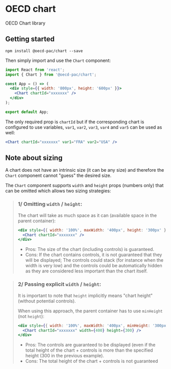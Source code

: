 # OECD chart

OECD Chart library

## Getting started

```shell
npm install @oecd-pac/chart --save
```

Then simply import and use the `Chart` component:

```jsx
import React from 'react';
import { Chart } from '@oecd-pac/chart';

const App = () => (
  <div style={{ width: '800px', height: '600px' }}>
    <Chart chartId="xxxxxxx" />
  </div>
);

export default App;
```

The only required prop is `chartId` but if the corresponding chart is configured to use variables, `var1`, `var2`, `var3`, `var4` and `var5` can be used as well:

```jsx
<Chart chartId="xxxxxxx" var1="FRA" var2="USA" />
```

## Note about sizing

A chart does not have an intrinsic size (it can be any size) and therefore the `Chart` component cannot "guess" the desired size.

The `Chart` component supports `width` and `height` props (numbers only) that can be omitted which allows two sizing strategies:

> ### 1/ Omitting `width` / `height`:
>
> The chart will take as much space as it can (available space in the parent container):
>
> ```jsx
> <div style={{ width: '100%', maxWidth: '400px', height: '300px' }}>
>   <Chart chartId="xxxxxxx" />
> </div>
> ```
>
> - Pros: The size of the chart (including controls) is guaranteed.
> - Cons: If the chart contains controls, it is not guaranteed that they will be displayed; The controls could stack (for instance when the width is very low) and the controls could be automatically hidden as they are considered less important than the chart itself.

> ### 2/ Passing explicit `width` / `height`:
>
> It is important to note that `height` implicitly means "chart height" (without potential controls).
>
> When using this approach, the parent container has to use `minHeight` (not `height`):
>
> ```jsx
> <div style={{ width: '100%', maxWidth: '400px', minHeight: '300px' }}>
>   <Chart chartId="xxxxxxx" width={400} height={300} />
> </div>
> ```
>
> - Pros: The controls are guaranteed to be displayed (even if the total height of the chart + controls is more than the specified height (300 in the previous example).
> - Cons: The total height of the chart + controls is not guaranteed
